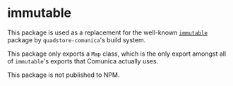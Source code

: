 
# immutable

This package is used as a replacement for the well-known [`immutable`][1]
package by `quadstore-comunica`'s build system.

This package only exports a `Map` class, which is the only export amongst
all of `immutable`'s exports that Comunica actually uses.

This package is not published to NPM.

[1]: https://immutable-js.com
